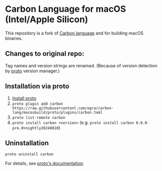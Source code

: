 # Carbon Language for macOS (Intel/Apple Silicon)

This repository is a fork of [Carbon language](https://github.com/carbon-language/carbon-lang) and for building macOS binaries.

## Changes to original repo:

Tag names and version strings are renamed. (Because of version detection by [proto](https://moonrepo.dev/proto) version manager.)

## Installation via proto

1. [Install proto](https://moonrepo.dev/docs/proto/install)
2. `proto plugin add carbon https://raw.githubusercontent.com/ogra/carbon-lang/macosbuild/proto/plugins/carbon.toml`
3. `proto list-remote carbon`
4. `proto install carbon <version>` (e.g. `proto install carbon 0.0.0-pre.0+nightly20240810`)

## Uninstallation

`proto uninstall carbon`

For details, see [proto's documentation](https://moonrepo.dev/docs/proto).
